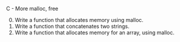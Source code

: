C - More malloc, free

0. Write a function that allocates memory using malloc.
1. Write a function that concatenates two strings.
2. Write a function that allocates memory for an array, using malloc.

